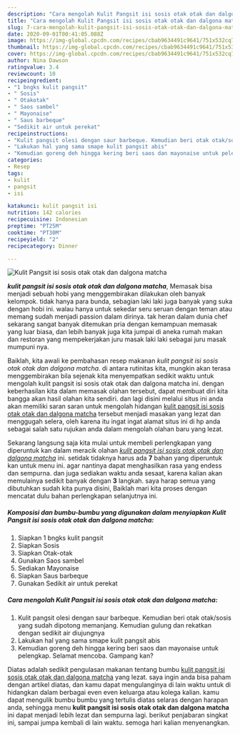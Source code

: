 ```yaml
---
description: "Cara mengolah Kulit Pangsit isi sosis otak otak dan dalgona matcha, Sempurna"
title: "Cara mengolah Kulit Pangsit isi sosis otak otak dan dalgona matcha, Sempurna"
slug: 7-cara-mengolah-kulit-pangsit-isi-sosis-otak-otak-dan-dalgona-matcha-sempurna
date: 2020-09-01T00:41:05.088Z
image: https://img-global.cpcdn.com/recipes/cbab9634491c9641/751x532cq70/kulit-pangsit-isi-sosis-otak-otak-dan-dalgona-matcha-foto-resep-utama.jpg
thumbnail: https://img-global.cpcdn.com/recipes/cbab9634491c9641/751x532cq70/kulit-pangsit-isi-sosis-otak-otak-dan-dalgona-matcha-foto-resep-utama.jpg
cover: https://img-global.cpcdn.com/recipes/cbab9634491c9641/751x532cq70/kulit-pangsit-isi-sosis-otak-otak-dan-dalgona-matcha-foto-resep-utama.jpg
author: Nina Dawson
ratingvalue: 3.4
reviewcount: 10
recipeingredient:
- "1 bngks kulit pangsit"
- " Sosis"
- " Otakotak"
- " Saos sambel"
- " Mayonaise"
- " Saus barbeque"
- "Sedikit air untuk perekat"
recipeinstructions:
- "Kulit pangsit olesi dengan saur barbeque. Kemudian beri otak otak/sosis yang sudah dipotong memanjang. Kemudian gulung dan rekatkan dengan sedikit air diujungnya"
- "Lakukan hal yang sama smape kulit pangsit abis"
- "Kemudian goreng deh hingga kering beri saos dan mayonaise untuk pelengkap. Selamat mencoba. Gampang kan?"
categories:
- Resep
tags:
- kulit
- pangsit
- isi

katakunci: kulit pangsit isi 
nutrition: 142 calories
recipecuisine: Indonesian
preptime: "PT25M"
cooktime: "PT30M"
recipeyield: "2"
recipecategory: Dinner

---
```



![Kulit Pangsit isi sosis otak otak dan dalgona matcha](https://img-global.cpcdn.com/recipes/cbab9634491c9641/751x532cq70/kulit-pangsit-isi-sosis-otak-otak-dan-dalgona-matcha-foto-resep-utama.jpg)

<b><i>kulit pangsit isi sosis otak otak dan dalgona matcha</i></b>, Memasak bisa menjadi sebuah hobi yang menggembirakan dilakukan oleh banyak kelompok. tidak hanya para bunda, sebagian laki laki juga banyak yang suka dengan hobi ini. walau hanya untuk sekedar seru seruan dengan teman atau memang sudah menjadi passion dalam dirinya. tak heran dalam dunia chef sekarang sangat banyak ditemukan pria dengan kemampuan memasak yang luar biasa, dan lebih banyak juga kita jumpai di aneka rumah makan dan restoran yang mempekerjakan juru masak laki laki sebagai juru masak mumpuni nya.



Baiklah, kita awali ke pembahasan resep makanan <i>kulit pangsit isi sosis otak otak dan dalgona matcha</i>. di antara rutinitas kita, mungkin akan terasa menggembirakan bila sejenak kita menyempatkan sedikit waktu untuk mengolah kulit pangsit isi sosis otak otak dan dalgona matcha ini. dengan keberhasilan kita dalam memasak olahan tersebut, dapat membuat diri kita bangga akan hasil olahan kita sendiri. dan lagi disini melalui situs ini anda akan memiliki saran saran untuk mengolah hidangan <u>kulit pangsit isi sosis otak otak dan dalgona matcha</u> tersebut menjadi masakan yang lezat dan menggugah selera, oleh karena itu ingat ingat alamat situs ini di hp anda sebagai salah satu rujukan anda dalam mengolah olahan baru yang lezat.


Sekarang langsung saja kita mulai untuk membeli perlengkapan yang diperuntuk kan dalam meracik olahan <u><i>kulit pangsit isi sosis otak otak dan dalgona matcha</i></u> ini. setidak tidaknya harus ada <b>7</b> bahan yang diperuntuk kan untuk menu ini. agar nantinya dapat menghasilkan rasa yang endess dan sempurna. dan juga sediakan waktu anda sesaat, karena kalian akan memulainya sedikit banyak dengan <b>3</b> langkah. saya harap semua yang dibutuhkan sudah kita punya disini, Baiklah mari kita proses dengan mencatat dulu bahan perlengkapan selanjutnya ini.

<!--inarticleads1-->

##### Komposisi dan bumbu-bumbu yang digunakan dalam menyiapkan Kulit Pangsit isi sosis otak otak dan dalgona matcha:

1. Siapkan 1 bngks kulit pangsit
1. Siapkan  Sosis
1. Siapkan  Otak-otak
1. Gunakan  Saos sambel
1. Sediakan  Mayonaise
1. Siapkan  Saus barbeque
1. Gunakan Sedikit air untuk perekat




<!--inarticleads2-->

##### Cara mengolah Kulit Pangsit isi sosis otak otak dan dalgona matcha:

1. Kulit pangsit olesi dengan saur barbeque. Kemudian beri otak otak/sosis yang sudah dipotong memanjang. Kemudian gulung dan rekatkan dengan sedikit air diujungnya
1. Lakukan hal yang sama smape kulit pangsit abis
1. Kemudian goreng deh hingga kering beri saos dan mayonaise untuk pelengkap. Selamat mencoba. Gampang kan?




Diatas adalah sedikit pengulasan makanan tentang bumbu <u>kulit pangsit isi sosis otak otak dan dalgona matcha</u> yang lezat. saya ingin anda bisa paham dengan artikel diatas, dan kamu dapat mengulanginya di lain waktu untuk di hidangkan dalam berbagai even even keluarga atau kolega kalian. kamu dapat mengulik bumbu bumbu yang tertulis diatas selaras dengan harapan anda, sehingga menu <b>kulit pangsit isi sosis otak otak dan dalgona matcha</b> ini dapat menjadi lebih lezat dan sempurna lagi. berikut penjabaran singkat ini, sampai jumpa kembali di lain waktu. semoga hari kalian menyenangkan.
